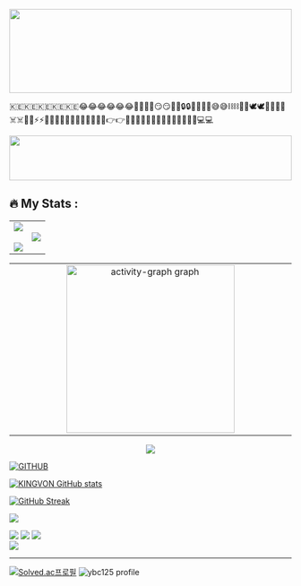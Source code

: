 
<p align="center">
  <img src="https://i.imgur.com/dBaSKWF.gif" height="150" width="100%">
</p>
🇰🇪🇰🇪🇰🇪🇰🇪🇰🇪😂😂😂😂😂😂🚀🚀🚀🚀😏😏🔥🔥🔒🔒🚁🚁🤕🤕😅😅⛓️⛓️🤣🤣🕊️🕊️🔫🔫🔏🔏☠️☠️🌟🌟⚡⚡👾👾✅✅🫳🫳🤑🤑🤦‍♂️🤦‍♂️👉👉🤧🤧✊✊🖕🖕🤗🤗💯💯👨‍💻👨‍💻💻💻

<p align="center">
  <img src="https://i.imgur.com/dBaSKWF.gif" height="80" width="100%">
</p>

<!---
SilverTosh/SilverTosh is a ✨ special ✨ repository because its `README.md` (this file) appears on your GitHub profile.
You can click the Preview link to take a look at your changes.
--->

## :fire: My Stats :
<table align="center">
<tr border="none">
  <td width="50%" align="center">  
    <img  align="center"  src="https://github-readme-stats.vercel.app/api?username=SilverTosh&theme=vision-friendly-dark&show_icons=true&count_private=true" />
  <br></br>
    <img src="https://github-readme-streak-stats.herokuapp.com/?user=SilverTosh&theme=vision-friendly-dark" /> 
  </td>
  <td width="50%" align="center">
    <img  align="center"  src="https://github-readme-stats.vercel.app/api/top-langs/?username=SilverTosh&theme=vision-friendly-dark"/>
  </td>
  </tr>
</table>
<table align="center">
  <tr>
    <td width="50%" align="center">
      <img align="center" src="https://github-readme-activity-graph.vercel.app/graph?username=SilverTosh&radius=16&theme=github-dark&area=true&order=5&hide_title=true&hide_border=true" height="300" alt="activity-graph graph"  />
    </td>
  </tr>
</table>
<p align="center">
  <img align="center" src="https://www.codewars.com/users/SilverTosh/badges/small"></img>
</p>


[![GITHUB](https://hits.seeyoufarm.com/api/count/incr/badge.svg?url=https%3A%2F%2Fgithub.com%2FChaaany&count_bg=%23F29494&title_bg=%232F2E2E&icon=github.svg&icon_color=%2b6afd&title=GITHUB&edge_flat=false)](https://github.com/SilverTosh)

[![KINGVON GitHub stats](https://github-readme-stats.vercel.app/api?username=SilverTosh)](https://github.com/SilverTosh)
  
[![GitHub Streak](https://streak-stats.demolab.com/?user=Chaaany&theme=blueberry-duo)](https://git.io/streak-stats)  
  
![](http://github-profile-summary-cards.vercel.app/api/cards/profile-details?username=SilverTosh&theme=tokyonight)  
  
![](http://github-profile-summary-cards.vercel.app/api/cards/repos-per-language?username=SilverTosh&theme=tokyonight&exclude={exclude})  ![](http://github-profile-summary-cards.vercel.app/api/cards/most-commit-language?username=SilverTosh&theme=SilverTosh&exclude={exclude})
![](http://github-profile-summary-cards.vercel.app/api/cards/stats?username=SilverTosh&theme=tokyonight)   
![](http://github-profile-summary-cards.vercel.app/api/cards/productive-time?username=SilverTosh&theme=SilverTosh&utcOffset={utcOffset})

---  

[![Solved.ac프로필](http://mazassumnida.wtf/api/v2/generate_badge?boj=ybc125)](https://solved.ac/ybc125)
![ybc125 profile](http://mazandi.herokuapp.com/api?handle=ybc125&theme=blue)
